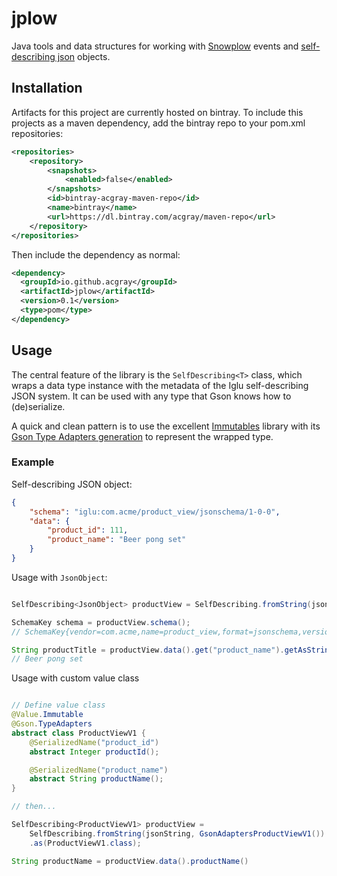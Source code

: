 # jplow

Java tools and data structures for working with [Snowplow](https://www.snowplowanalytics.com/snowplow)
events and [self-describing json](https://github.com/snowplow/iglu/wiki/Self-describing-JSON-Schemas)
objects.

## Installation

Artifacts for this project are currently hosted on bintray.  To include this
projects as a maven dependency, add the bintray repo to your pom.xml repositories:

```xml
<repositories>
    <repository>
        <snapshots>
            <enabled>false</enabled>
        </snapshots>
        <id>bintray-acgray-maven-repo</id>
        <name>bintray</name>
        <url>https://dl.bintray.com/acgray/maven-repo</url>
    </repository>
</repositories>
```

Then include the dependency as normal:

```xml
<dependency>
  <groupId>io.github.acgray</groupId>
  <artifactId>jplow</artifactId>
  <version>0.1</version>
  <type>pom</type>
</dependency>
```

## Usage

The central feature of the library is the `SelfDescribing<T>` class, which
wraps a data type instance with the metadata of the Iglu self-describing JSON system.
It can be used with any type that Gson knows how to (de)serialize.

A quick and clean pattern is to use the excellent [Immutables](https://immutables.org)
library with its [Gson Type Adapters generation](http://immutables.github.io/json.html#generating-type-adapters)
to represent the wrapped type.

### Example

Self-describing JSON object:

```json
{
    "schema": "iglu:com.acme/product_view/jsonschema/1-0-0",
    "data": {
        "product_id": 111,
        "product_name": "Beer pong set"
    }
}
```

Usage with `JsonObject`:

```java

SelfDescribing<JsonObject> productView = SelfDescribing.fromString(jsonString);

SchemaKey schema = productView.schema();
// SchemaKey{vendor=com.acme,name=product_view,format=jsonschema,version=1-0-0}

String productTitle = productView.data().get("product_name").getAsString();
// Beer pong set
```

Usage with custom value class

```java

// Define value class
@Value.Immutable
@Gson.TypeAdapters
abstract class ProductViewV1 {
    @SerializedName("product_id")
    abstract Integer productId();

    @SerializedName("product_name")
    abstract String productName();
}

// then...

SelfDescribing<ProductViewV1> productView =
    SelfDescribing.fromString(jsonString, GsonAdaptersProductViewV1())
    .as(ProductViewV1.class);

String productName = productView.data().productName()
```
